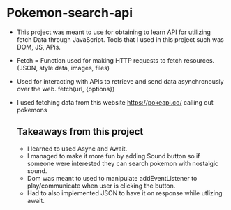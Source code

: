 # Pokemon-search-api
- This project was meant to use for obtaining to learn API for utilizing fetch Data through JavaScript. Tools that I used in this project such was DOM, JS, APis.
- Fetch = Function used for making HTTP requests to fetch resources. (JSON, style data, images, files)
- Used for interacting with APIs to retrieve and send data asynchronously over the web. fetch(url, {options})
- I used fetching data from this website https://pokeapi.co/ calling out pokemons

  ## Takeaways from this project
  * I learned to used Async and Await.
  * I managed to make it more fun by adding Sound button so if someone were interested they can search pokemon with nostalgic sound.
  * Dom was meant to used to manipulate addEventListener to play/communicate when user is clicking the button.
  * Had to also implemented JSON to have it on response while utlizing await.

